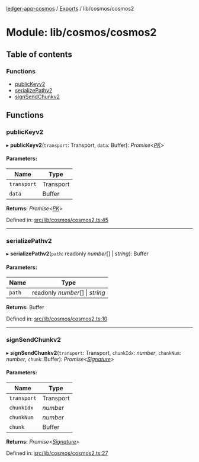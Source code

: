 [ledger-app-cosmos](../README.md) / [Exports](../modules.md) / lib/cosmos/cosmos2

# Module: lib/cosmos/cosmos2

## Table of contents

### Functions

- [publicKeyv2](lib_cosmos_cosmos2.md#publickeyv2)
- [serializePathv2](lib_cosmos_cosmos2.md#serializepathv2)
- [signSendChunkv2](lib_cosmos_cosmos2.md#signsendchunkv2)

## Functions

### publicKeyv2

▸ **publicKeyv2**(`transport`: Transport, `data`: Buffer): *Promise*<[*PK*](lib_cosmos_types.md#pk)\>

#### Parameters:

Name | Type |
------ | ------ |
`transport` | Transport |
`data` | Buffer |

**Returns:** *Promise*<[*PK*](lib_cosmos_types.md#pk)\>

Defined in: [src/lib/cosmos/cosmos2.ts:45](https://github.com/dfinance/ledger/blob/452c093/src/lib/cosmos/cosmos2.ts#L45)

___

### serializePathv2

▸ **serializePathv2**(`path`: readonly *number*[] \| *string*): Buffer

#### Parameters:

Name | Type |
------ | ------ |
`path` | readonly *number*[] \| *string* |

**Returns:** Buffer

Defined in: [src/lib/cosmos/cosmos2.ts:10](https://github.com/dfinance/ledger/blob/452c093/src/lib/cosmos/cosmos2.ts#L10)

___

### signSendChunkv2

▸ **signSendChunkv2**(`transport`: Transport, `chunkIdx`: *number*, `chunkNum`: *number*, `chunk`: Buffer): *Promise*<[*Signature*](lib_cosmos_types.md#signature)\>

#### Parameters:

Name | Type |
------ | ------ |
`transport` | Transport |
`chunkIdx` | *number* |
`chunkNum` | *number* |
`chunk` | Buffer |

**Returns:** *Promise*<[*Signature*](lib_cosmos_types.md#signature)\>

Defined in: [src/lib/cosmos/cosmos2.ts:27](https://github.com/dfinance/ledger/blob/452c093/src/lib/cosmos/cosmos2.ts#L27)
